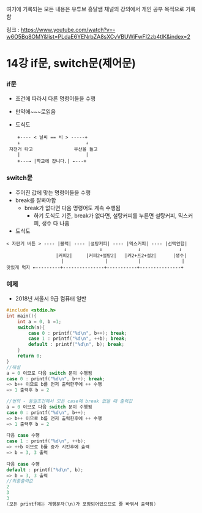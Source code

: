 여기에 기록되는 모든 내용은 유튜브 흥달쌤 채널의 강의에서 개인 공부 목적으로 기록함

링크 : https://www.youtube.com/watch?v=-w6O5Bq8OMY&list=PLdaE6YENrbZA8sXCvVBUWjFwFI2zb4tlK&index=2

# 14강 if문, switch문(제어문)

### if문

- 조건에 따라서 다른 명령어들을 수행

- 만약에~~~로읽음
- 도식도

```
	+---- < 날씨 == 비 > -----+
	↓                        ↓
 자전거 타고               우산을 들고
	|            	         |
	+---→ |학교에 갑니다.| ←---+
```

### switch문

- 주어진 값에 맞는 명령어들을 수행
- break를 잘봐야함
  - break가 없다면 다음 명령어도 계속 수행됨
    - 하기 도식도 기준, break가 없다면, 설탕커피를 누른면 설탕커피, 믹스커피, 생수 다 나옴
- 도식도

```
< 자판기 버튼 > ---- |블랙| ---- |설탕커피| ---- |믹스커피| ---- |선택안함|
					 ↓            ↓             ↓              ↓
		    	  |커피2|		|커피2+설탕2|   |커2+프2+설2|		|생수|
				   	|				|			|				|
맛있게 먹자 ←---------+---------------+-----------+---------------+
```

### 예제

- 2018년 서울시 9급 컴퓨터 일반

```c
#include <stdio.h>
int main(){
    int a = 0, b =1;
    switch(a){
        case 0 : printf("%d\n", b++); break;
        case 1 : printf("%d\n", ++b); break;
        default : printf("%d\n", b); break;
    }
    return 0;
}
//해설
a = 0 이므로 다음 switch 문이 수행됨
case 0 : printf("%d\n", b++); break;
=> b++ 이므로 b를 먼저 출력한후에 ++ 수행
=> 1 출력후 b = 2

//번외 - 동일조건에서 모든 case에 break 없을 때 출력값
a = 0 이므로 다음 switch 문이 수행됨
case 0 : printf("%d\n", b++);
=> b++ 이므로 b를 먼저 출력한후에 ++ 수행
=> 1 출력후 b = 2
    
다음 case 수행
case 1 : printf("%d\n", ++b);
=> ++b 이므로 b를 증가 시킨후에 출력
=> b = 3, 3 출력
    
다음 case 수행
default : printf("%d\n", b);
=> b = 3, 3 출력
//최종출력값
2
3
3
(모든 printf에는 개행문자(\n)가 포함되어있으므로 줄 바꿔서 출력됨)
```